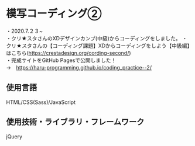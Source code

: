 # 模写コーディング②
・2020.7.２３~  
・クリ★スタさんのXDデザインカンプ(中級)からコーディングをしました。
・クリ★スタさんの【コーディング課題】XDからコーディングをしよう【中級編】はこちら(https://crestadesign.org/cording-second/)  
・完成サイトをGitHub Pagesで公開しました！  
→　https://haru-programming.github.io/coding_practice--2/  
## 使用言語  
HTML/CSS(Sass)/JavaScript  
## 使用技術・ライブラリ・フレームワーク  
jQuery  
